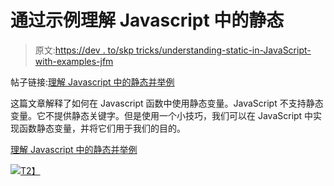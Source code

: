 # 通过示例理解 Javascript 中的静态

> 原文:[https://dev . to/skp tricks/understanding-static-in-JavaScript-with-examples-jfm](https://dev.to/skptricks/understanding-static-in-javascript-with-examples-jfm)

帖子链接:[理解 Javascript 中的静态并举例](https://www.skptricks.com/2018/11/understanding-static-in-javascript-with-examples.html)

这篇文章解释了如何在 Javascript 函数中使用静态变量。JavaScript 不支持静态变量。它不提供静态关键字。但是使用一个小技巧，我们可以在 JavaScript 中实现函数静态变量，并将它们用于我们的目的。

[理解 Javascript 中的静态并举例](https://www.skptricks.com/2018/11/understanding-static-in-javascript-with-examples.html)

[![](../Images/03cbece34578c74dd506efe1522bbe13.png)T2】](https://res.cloudinary.com/practicaldev/image/fetch/s--oRSiG6qn--/c_limit%2Cf_auto%2Cfl_progressive%2Cq_auto%2Cw_880/https://3.bp.blogspot.com/-Emv_Ek-RjXk/W-pOuioRyyI/AAAAAAAACIM/xbVXiRbKsR88r6S2p47k8XTWoXg70c2DACLcBGAs/s400/static.png)